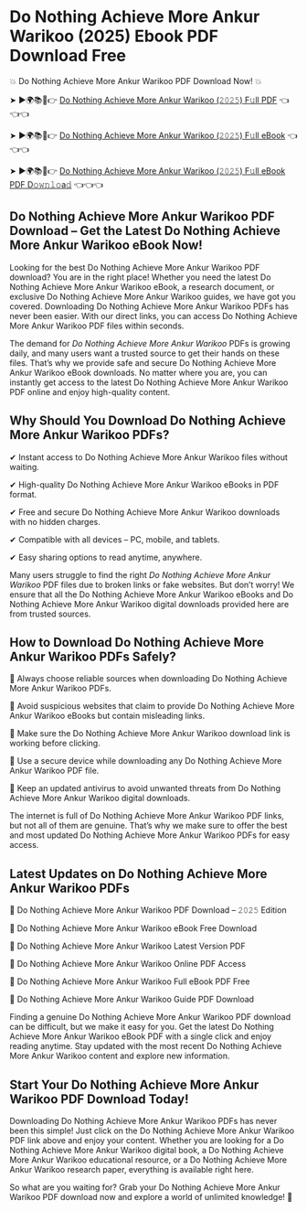 # Do Nothing Achieve More Ankur Warikoo (2025) Ebook PDF Download Free

💥 Do Nothing Achieve More Ankur Warikoo PDF Download Now! 💥

➤ ►🌍📚📱👉 [Do Nothing Achieve More Ankur Warikoo (𝟸𝟶𝟸𝟻) F𝚞ll PDF](https://getpdf.xyz/do-nothing-achieve-more-ankur-warikoo) 👈👈👈


➤ ►🌍📚📱👉 [Do Nothing Achieve More Ankur Warikoo (𝟸𝟶𝟸𝟻) F𝚞ll eBook](https://getpdf.xyz/do-nothing-achieve-more-ankur-warikoo) 👈👈👈


➤ ►🌍📚📱👉 [Do Nothing Achieve More Ankur Warikoo (𝟸𝟶𝟸𝟻) F𝚞ll eBook PDF D𝚘𝚠𝚗𝚕𝚘a𝚍](https://getpdf.xyz/do-nothing-achieve-more-ankur-warikoo) 👈👈👈


## Do Nothing Achieve More Ankur Warikoo PDF Download – Get the Latest Do Nothing Achieve More Ankur Warikoo eBook Now!

Looking for the best Do Nothing Achieve More Ankur Warikoo PDF download? You are in the right place! Whether you need the latest Do Nothing Achieve More Ankur Warikoo eBook, a research document, or exclusive Do Nothing Achieve More Ankur Warikoo guides, we have got you covered. Downloading Do Nothing Achieve More Ankur Warikoo PDFs has never been easier. With our direct links, you can access Do Nothing Achieve More Ankur Warikoo PDF files within seconds.

The demand for *Do Nothing Achieve More Ankur Warikoo* PDFs is growing daily, and many users want a trusted source to get their hands on these files. That’s why we provide safe and secure Do Nothing Achieve More Ankur Warikoo eBook downloads. No matter where you are, you can instantly get access to the latest Do Nothing Achieve More Ankur Warikoo PDF online and enjoy high-quality content.

## Why Should You Download Do Nothing Achieve More Ankur Warikoo PDFs?

✔ Instant access to Do Nothing Achieve More Ankur Warikoo files without waiting.

✔ High-quality Do Nothing Achieve More Ankur Warikoo eBooks in PDF format.

✔ Free and secure Do Nothing Achieve More Ankur Warikoo downloads with no hidden charges.

✔ Compatible with all devices – PC, mobile, and tablets.

✔ Easy sharing options to read anytime, anywhere.

Many users struggle to find the right *Do Nothing Achieve More Ankur Warikoo* PDF files due to broken links or fake websites. But don’t worry! We ensure that all the Do Nothing Achieve More Ankur Warikoo eBooks and Do Nothing Achieve More Ankur Warikoo digital downloads provided here are from trusted sources.

## How to Download Do Nothing Achieve More Ankur Warikoo PDFs Safely?

📌 Always choose reliable sources when downloading Do Nothing Achieve More Ankur Warikoo PDFs.

📌 Avoid suspicious websites that claim to provide Do Nothing Achieve More Ankur Warikoo eBooks but contain misleading links.

📌 Make sure the Do Nothing Achieve More Ankur Warikoo download link is working before clicking.

📌 Use a secure device while downloading any Do Nothing Achieve More Ankur Warikoo PDF file.

📌 Keep an updated antivirus to avoid unwanted threats from Do Nothing Achieve More Ankur Warikoo digital downloads.

The internet is full of Do Nothing Achieve More Ankur Warikoo PDF links, but not all of them are genuine. That’s why we make sure to offer the best and most updated Do Nothing Achieve More Ankur Warikoo PDFs for easy access.

## Latest Updates on Do Nothing Achieve More Ankur Warikoo PDFs

🔹 Do Nothing Achieve More Ankur Warikoo PDF Download – 𝟸𝟶𝟸𝟻 Edition

🔹 Do Nothing Achieve More Ankur Warikoo eBook Free Download

🔹 Do Nothing Achieve More Ankur Warikoo Latest Version PDF

🔹 Do Nothing Achieve More Ankur Warikoo Online PDF Access

🔹 Do Nothing Achieve More Ankur Warikoo Full eBook PDF Free

🔹 Do Nothing Achieve More Ankur Warikoo Guide PDF Download

Finding a genuine Do Nothing Achieve More Ankur Warikoo PDF download can be difficult, but we make it easy for you. Get the latest Do Nothing Achieve More Ankur Warikoo eBook PDF with a single click and enjoy reading anytime. Stay updated with the most recent Do Nothing Achieve More Ankur Warikoo content and explore new information.

## Start Your Do Nothing Achieve More Ankur Warikoo PDF Download Today!

Downloading Do Nothing Achieve More Ankur Warikoo PDFs has never been this simple! Just click on the Do Nothing Achieve More Ankur Warikoo PDF link above and enjoy your content. Whether you are looking for a Do Nothing Achieve More Ankur Warikoo digital book, a Do Nothing Achieve More Ankur Warikoo educational resource, or a Do Nothing Achieve More Ankur Warikoo research paper, everything is available right here.

So what are you waiting for? Grab your Do Nothing Achieve More Ankur Warikoo PDF download now and explore a world of unlimited knowledge! 🚀